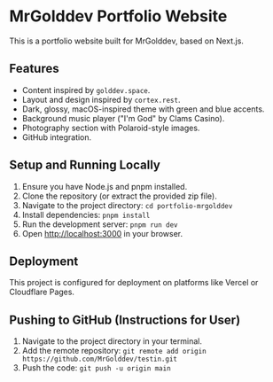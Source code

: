 # MrGolddev Portfolio Website

This is a portfolio website built for MrGolddev, based on Next.js.

## Features

- Content inspired by `golddev.space`.
- Layout and design inspired by `cortex.rest`.
- Dark, glossy, macOS-inspired theme with green and blue accents.
- Background music player ("I'm God" by Clams Casino).
- Photography section with Polaroid-style images.
- GitHub integration.

## Setup and Running Locally

1.  Ensure you have Node.js and pnpm installed.
2.  Clone the repository (or extract the provided zip file).
3.  Navigate to the project directory: `cd portfolio-mrgolddev`
4.  Install dependencies: `pnpm install`
5.  Run the development server: `pnpm run dev`
6.  Open [http://localhost:3000](http://localhost:3000) in your browser.

## Deployment

This project is configured for deployment on platforms like Vercel or Cloudflare Pages.

## Pushing to GitHub (Instructions for User)

1.  Navigate to the project directory in your terminal.
2.  Add the remote repository: `git remote add origin https://github.com/MrGolddev/testin.git`
3.  Push the code: `git push -u origin main`

